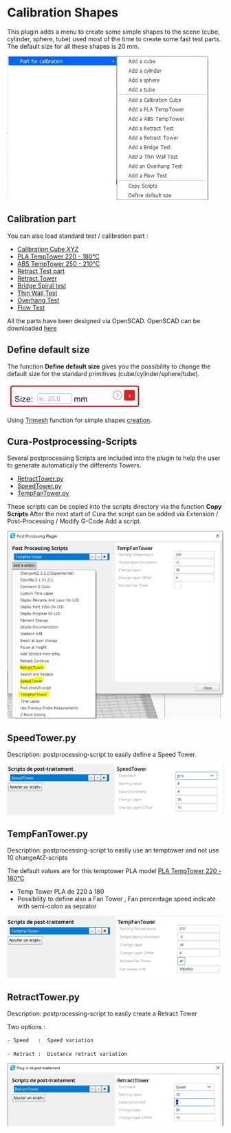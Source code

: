 # Calibration Shapes

This plugin adds a menu to create some simple shapes to the scene (cube, cylinder, sphere, tube) used most of the time to create some fast test parts. The default size for all these shapes is 20 mm.

![menu Extensions Calibration Shapes](./images/menu.jpg)

Calibration part
--

You can also load standard test  / calibration  part :
- [Calibration Cube XYZ](./models/CalibrationCube.stl)
- [PLA TempTower 220 - 180°C](./models/TempTowerPLA.stl)
- [ABS TempTower 250 - 210°C](./models/TempTowerABS.stl)
- [Retract Test part](./models/RetractTest.stl)
- [Retract Tower](./models/RetractTower.stl)
- [Bridge Spiral test](./models/BridgeTest.stl)
- [Thin Wall Test](./models/ThinWall.stl)
- [Overhang Test](./models/Overhang.stl)
- [Flow Test](./models/FlowTest.stl)

All the parts have been designed via OpenSCAD. OpenSCAD can be downloaded [here](http://www.openscad.org/downloads.html)

Define default size
--

The function **Define default size** gives you the possibility to change the default size for the standard primitives (cube/cylinder/sphere/tube).

![define default size](./images/size.jpg)

Using [Trimesh](https://github.com/mikedh/trimesh) function for simple shapes [creation](https://github.com/mikedh/trimesh/blob/master/trimesh/creation.py).


Cura-Postprocessing-Scripts
--
Several postprocessing Scripts are included into the plugin to help the user to generate automaticaly the differents Towers.

- [RetractTower.py](./resources/RetractTower.py)
- [SpeedTower.py](./resources/SpeedTower.py)
- [TempFanTower.py](./resources/TempFanTower.py)

These scripts can be copied into the scripts directory via the function **Copy Scripts**
After the next start of Cura the script can be added via Extension / Post-Processing / Modify G-Code Add a script.

![Adding script](./images/plugins.jpg)


SpeedTower.py
-----
Description:  postprocessing-script to easily define a Speed Tower.

![SpeedTower.py](./images/speedtower.jpg)


TempFanTower.py
-----

Description:  postprocessing-script to easily use an temptower and not use 10 changeAtZ-scripts

 The default values are for this temptower PLA model [PLA TempTower 220 - 180°C](./models/TempTowerPLA.stl)
- Temp Tower PLA de 220 à 180
- Possibility to define also a Fan Tower , Fan percentage speed indicate with semi-colon as seprator

![TempFanTower.py](./images/tempfan.jpg)


RetractTower.py
-----

Description:  postprocessing-script to easily create a Retract Tower

Two options :

    - Speed   :  Speed variation
	
    - Retract :  Distance retract variation

![RetractTower.py](./images/retract-tower.jpg)


